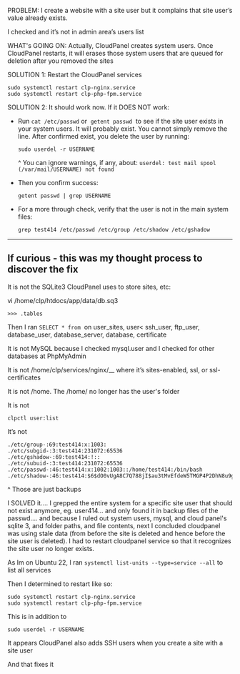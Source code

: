 
PROBLEM:
I create a website with a site user but it complains that site user’s value already exists.

I checked and it’s not in admin area’s users list

WHAT's GOING ON:
Actually, CloudPanel creates system users. Once CloudPanel restarts, it will erases those system users that are queued for deletion after you removed the sites

SOLUTION 1:
Restart the CloudPanel services

```
sudo systemctl restart clp-nginx.service
sudo systemctl restart clp-php-fpm.service
```  
  
SOLUTION 2:
It should work now. If it DOES NOT work:
- Run `cat /etc/passwd` or  `getent passwd`  to see if the site user exists in your system users. It will probably exist. You cannot simply remove the line. After confirmed exist, you delete the user by running:
	
	```
	sudo userdel -r USERNAME  
	```

	^ You can ignore warnings, if any, about:
	`userdel: test mail spool (/var/mail/USERNAME) not found`


- Then you confirm success:  
	```
	getent passwd | grep USERNAME  
	```


- For a more through check, verify that the user is not in the main system files:
	```
	grep test414 /etc/passwd /etc/group /etc/shadow /etc/gshadow  
	```


---

## If curious - this was my thought process to discover the fix

It is not the SQLite3 CloudPanel uses to store sites, etc:

vi /home/clp/htdocs/app/data/db.sq3  
```
>>> .tables
```

Then I ran `SELECT * from`  on user_sites, user< ssh_user, ftp_user, database_user, database_server, database, certificate
  
It is not MySQL because I checked mysql.user and I checked for other databases at PhpMyAdmin


It is not /home/clp/services/nginx/__ where it’s sites-enabled, ssl, or ssl-certificates


It is not /home. The /home/ no longer has the user's folder


It is not 
```
clpctl user:list
```

It’s not
```
./etc/group-:69:test414:x:1003:  
./etc/subgid-:3:test414:231072:65536  
./etc/gshadow-:69:test414:!::  
./etc/subuid-:3:test414:231072:65536  
./etc/passwd-:46:test414:x:1002:1003::/home/test414:/bin/bash  
./etc/shadow-:46:test414:$6$dO0vUgA8C7Q788jI$au3tMvEfdeW5TMGP4P2DhN8u9g7U27Qv8CuPLfoO/b27N4dnH.B8qycsEJvmtKZuxQ6dJ/etWbkKbYSJKuJHL/:19938:0:99999:7:  

```
^ Those are just backups

I SOLVED it.... I grepped the entire system for a specific site user that should not exist anymore, eg. user414... and only found it in backup files of the passwd.... and because I ruled out system users, mysql, and cloud panel's sqlite 3, and folder paths, and file contents, next I concluded cloudpanel was using stale data (from before the site is deleted and hence before the site user is deleted). I had to restart cloudpanel service so that it recognizes the site user no longer exists. 


As Im on Ubuntu 22, I ran `systemctl list-units --type=service --all` to list all services

Then I determined to restart like so:

```
sudo systemctl restart clp-nginx.service
sudo systemctl restart clp-php-fpm.service
```  
  

This is in addition to 
```
sudo userdel -r USERNAME  
```


It appears CloudPanel also adds SSH users when you create a site with a site user

And that fixes it
